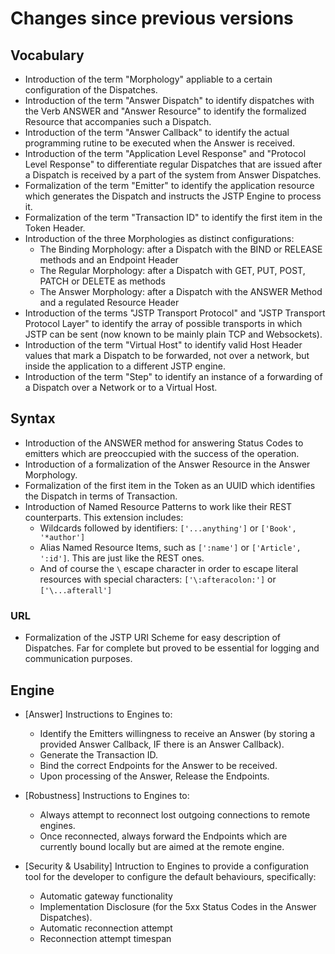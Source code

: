 Changes since previous versions
===============================

Vocabulary
----------

- Introduction of the term "Morphology" appliable to a certain configuration of the Dispatches.
- Introduction of the term "Answer Dispatch" to identify dispatches with the Verb ANSWER and "Answer Resource" to identify the formalized Resource that accompanies such a Dispatch.
- Introduction of the term "Answer Callback" to identify the actual programming rutine to be executed when the Answer is received.
- Introduction of the term "Application Level Response" and "Protocol Level Response" to differentiate regular Dispatches that are issued after a Dispatch is received by a part of the system from Answer Dispatches.
- Formalization of the term "Emitter" to identify the application resource which generates the Dispatch and instructs the JSTP Engine to process it.
- Formalization of the term "Transaction ID" to identify the first item in the Token Header.
- Introduction of the three Morphologies as distinct configurations:
  - The Binding Morphology: after a Dispatch with the BIND or RELEASE methods and an Endpoint Header
  - The Regular Morphology: after a Dispatch with GET, PUT, POST, PATCH or DELETE as methods
  - The Answer Morphology: after a Dispatch with the ANSWER Method and a regulated Resource Header
- Introduction of the terms "JSTP Transport Protocol" and "JSTP Transport Protocol Layer" to identify the array of possible transports in which JSTP can be sent (now known to be mainly plain TCP and Websockets).
- Introduction of the term "Virtual Host" to identify valid Host Header values that mark a Dispatch to be forwarded, not over a network, but inside the application to a different JSTP engine.
- Introduction of the term "Step" to identify an instance of a forwarding of a Dispatch over a Network or to a Virtual Host.

Syntax
------

- Introduction of the ANSWER method for answering Status Codes to emitters which are preoccupied with the success of the operation.
- Introduction of a formalization of the Answer Resource in the Answer Morphology.
- Formalization of the first item in the Token as an UUID which identifies the Dispatch in terms of Transaction. 
- Introduction of Named Resource Patterns to work like their REST counterparts. This extension includes:
  - Wildcards followed by identifiers: `['...anything']` or `['Book', '*author']`
  - Alias Named Resource Items, such as `[':name']` or `['Article', ':id']`. This are just like the REST ones.
  - And of course the `\` escape character in order to escape literal resources with special characters: `['\:afteracolon:']` or `['\...afterall']`

### URL

- Formalization of the JSTP URI Scheme for easy description of Dispatches. Far for complete but proved to be essential for logging and communication purposes.

Engine
------

- [Answer] Instructions to Engines to:
  - Identify the Emitters willingness to receive an Answer (by storing a provided Answer Callback, IF there is an Answer Callback).
  - Generate the Transaction ID.
  - Bind the correct Endpoints for the Answer to be received.
  - Upon processing of the Answer, Release the Endpoints.

- [Robustness] Instructions to Engines to:
  - Always attempt to reconnect lost outgoing connections to remote engines.
  - Once reconnected, always forward the Endpoints which are currently bound locally but are aimed at the remote engine.

- [Security & Usability] Intruction to Engines to provide a configuration tool for the developer to configure the default behaviours, specifically:
  - Automatic gateway functionality
  - Implementation Disclosure (for the 5xx Status Codes in the Answer Dispatches).
  - Automatic reconnection attempt
  - Reconnection attempt timespan